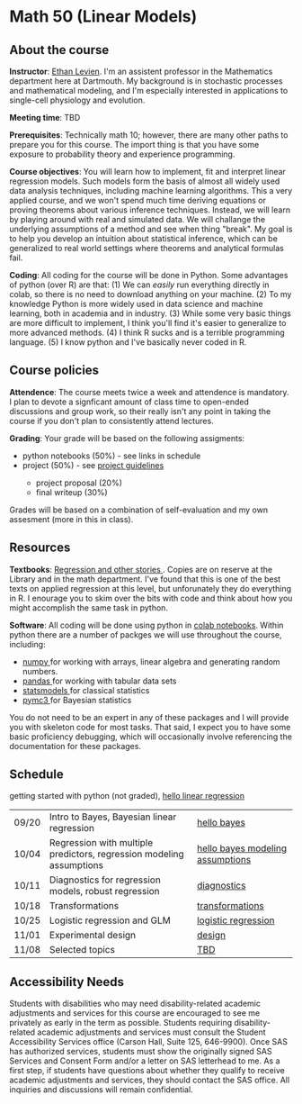 # Math 50 (Linear Models)

## About the course


 **Instructor**: <a href = "www.github.io/elevien"> Ethan Levien</a>. I'm an assistent professor in the Mathematics department here at Dartmouth. My background is in stochastic processes and mathematical modeling, and I'm especially interested in applications to single-cell physiology and evolution. 
 
 **Meeting time**: TBD
 
 **Prerequisites**: Technically math 10; however, there are many other paths to prepare you for this course. The import thing is that you have some exposure to probability theory and experience programming. 

 **Course objectives**: You will learn how to implement, fit and interpret linear regression models. Such models form the basis of almost all widely used data analysis techniques, including machine learning algorithms. This a very applied course, and we won't spend much time deriving equations or proving theorems about various inference techniques. Instead, we will learn by playing around with real and simulated data. We will challange the underlying assumptions of a method and see when thing "break". My goal is to help you develop an intuition about statistical inference, which can be generalized to real world settings where theorems and analytical formulas fail.
 
 **Coding**: All coding for the course will be done in Python. Some advantages of python (over R) are that: (1) We can *easily* run everything directly in colab, so there is no need to download anything on your machine. (2) To my knowledge Python is more widely used in data science and machine learning, both in academia and in industry. (3) While some very basic things are more difficult to implement, I think you'll find it's easier to generalize to more advanced methods. (4) I think R sucks and is a terrible programming language. (5) I know python and I've basically never coded in R.


## Course policies

**Attendence**: The course meets twice a week and attendence is mandatory. I plan to devote a signficant amount of class time to open-ended discussions and group work, so their really isn't any point in taking the course if you don't plan to consistently attend lectures.

**Grading**:
 Your grade will be based on the following assigments:
  <ul>
    <li> python notebooks (50%) - see links in schedule  </li>
 <li> project (50%)  - see <a href = "project" > project guidelines</a>  </li>
     <ul>
      <li> project proposal (20%) </li>
      <li> final writeup (30%) </li>
    </ul>
  </ul>
  Grades will be based on a combination of self-evaluation and my own assesment (more in this in class). 
  </p>




## Resources

**Textbooks**: <a href ="https://avehtari.github.io/ROS-Examples/"> Regression and other stories </a>. Copies are on reserve at the Library and in the math department. I've found that this is one of the best texts on applied regression at this level, but unforunately they do everything in R. I enourage you to skim over the bits with code and think about how you might accomplish the same task in python. 

**Software**: All coding will be done using python in <a href ="colab.research.google.com"> colab notebooks</a>.  Within python there are a number of packges we will use throughout the course, including:
 * <a href ="https://numpy.org/"> numpy </a> for working with arrays, linear algebra and generating random numbers. 
 * <a href ="https://pandas.pydata.org/"> pandas </a> for working with tabular data sets
 * <a href ="https://www.statsmodels.org/stable/index.html"> statsmodels </a> for classical statistics
 * <a href ="https://docs.pymc.io/"> pymc3 </a> for Bayesian statistics
 
You do not need to be an expert in any of these packages and I will provide you with skeleton code for most tasks. That said, I expect you to have some basic proficiency debugging, which will occasionally involve referencing the documentation for these packages. 



## Schedule

<table style="width:80%>

  <tr>
    <th>Week   </th>
    <th>Topics</th>
    <th>Notebook</th>
  </tr>

 
  <tr>
      <td>09/13</td>
      <td>introduction python, linear regression with a single predictor</td>
      <td> <a href = "https://colab.research.google.com/drive/1yPxFVsCmu-KhGC8TFUa3q8JdtTZYnay0"> getting started with python </a> (not graded), <a href = "https://colab.research.google.com/drive/1rG-iJ-IBUWti5CuKuVzjkYAsLjeHhydz?usp=sharing">hello linear regression </a></td>
  </tr>

 <tr>
      <td>09/20</td>
      <td>Intro to Bayes, Bayesian linear regression </td>
      <td><a href = "https://colab.research.google.com/drive/1rG-iJ-IBUWti5CuKuVzjkYAsLjeHhydz?usp=sharing">hello bayes </a></td>
  </tr>

<tr>
  <td>10/04</td>
  <td>Regression with multiple predictors, regression modeling assumptions </td>
  <td><a href = "https://colab.research.google.com/drive/1rG-iJ-IBUWti5CuKuVzjkYAsLjeHhydz?usp=sharing">hello bayes </a>
   <a href = ""> modeling assumptions </a>
  </td>
</tr>

<tr>
  <td>10/11</td>
  <td>Diagnostics for regression models, robust regression</td>
  <td><a href = ""> diagnostics </a></td>
</tr>


<tr>
  <td>10/18</td>
  <td>Transformations </td>
  <td><a href = ""> transformations </a></td>
</tr>

<tr>
  <td>10/25</td>
  <td>Logistic regression and GLM</td>
  <td><a href = ""> logistic regression </a></td>
</tr>

<tr>
  <td>11/01</td>
  <td>Experimental design</td>
  <td><a href = ""> design </a></td>
</tr>

<tr>
  <td>11/08</td>
  <td>Selected topics</td>
  <td><a href = ""> TBD </a></td>
</tr>


</table>



## Accessibility Needs
<p> Students with disabilities who may need disability-related academic adjustments and services for this course are encouraged to see me privately as early in the term as possible. Students requiring disability- related academic adjustments and services must consult the Student Accessibility Services office (Carson Hall, Suite 125, 646-9900). Once SAS has authorized services, students must show the originally signed SAS Services and Consent Form and/or a letter on SAS letterhead to me. As a first step, if students have questions about whether they qualify to receive academic adjustments and services, they should contact the SAS office. All inquiries and discussions will remain confidential.  </p>
